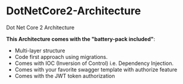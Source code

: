 # DotNetCore2-Architecture
Dot Net Core 2 Architecture

**This Architecture comes with the "battery-pack included"**:

* Multi-layer structure
* Code first approach using migrations.
* Comes with IOC (Inversion of Control) i.e. Dependency Injection.
* Comes with your favorite swagger template with authorize feature
* Comes with the JWT token authorization


